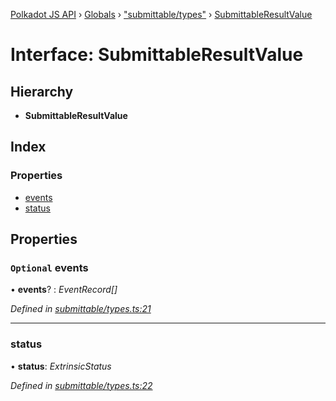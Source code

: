 [Polkadot JS API](../README.md) › [Globals](../globals.md) › ["submittable/types"](../modules/_submittable_types_.md) › [SubmittableResultValue](_submittable_types_.submittableresultvalue.md)

# Interface: SubmittableResultValue

## Hierarchy

* **SubmittableResultValue**

## Index

### Properties

* [events](_submittable_types_.submittableresultvalue.md#optional-events)
* [status](_submittable_types_.submittableresultvalue.md#status)

## Properties

### `Optional` events

• **events**? : *EventRecord[]*

*Defined in [submittable/types.ts:21](https://github.com/polkadot-js/api/blob/d594149/packages/api/src/submittable/types.ts#L21)*

___

###  status

• **status**: *ExtrinsicStatus*

*Defined in [submittable/types.ts:22](https://github.com/polkadot-js/api/blob/d594149/packages/api/src/submittable/types.ts#L22)*
